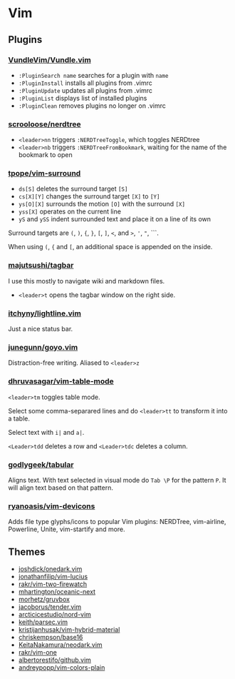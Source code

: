 # Vim

## Plugins

### [VundleVim/Vundle.vim](https://github.com/VundleVim/Vundle.vim)

- `:PluginSearch name` searches for a plugin with `name`
- `:PluginInstall` installs all plugins from .vimrc
- `:PluginUpdate` updates all plugins from .vimrc
- `:PluginList` displays list of installed plugins
- `:PluginClean` removes plugins no longer on .vimrc

### [scrooloose/nerdtree](https://github.com/scrooloose/nerdtree)

- `<leader>nn` triggers `:NERDTreeToggle`, which toggles NERDtree
- `<leader>nb` triggers `:NERDTreeFromBookmark`, waiting for the name of the bookmark to open

### [tpope/vim-surround](https://github.com/tpope/vim-surround)

- `ds[S]` deletes the surround target `[S]`
- `cs[X][Y]` changes the surround target `[X]` to `[Y]`
- `ys[O][X]` surrounds the motion `[O]` with the surround `[X]`
- `yss[X]` operates on the current line
- `yS` and `ySS` indent surrounded text and place it on a line of its own

Surround targets are `(`, `)`, `{`, `}`, `[`, `]`, `<`, and `>`, `'`, `"`, ```.

When using `(`, `{` and `[`, an additional space is appended on the inside.

### [majutsushi/tagbar](https://github.com/majutsushi/tagbar)

I use this mostly to navigate wiki and markdown files.

- `<leader>t` opens the tagbar window on the right side.

### [itchyny/lightline.vim](https://github.com/itchyny/lightline.vim)

Just a nice status bar.

### [junegunn/goyo.vim](https://github.com/junegunn/goyo.vim)

Distraction-free writing. Aliased to `<leader>z`

### [dhruvasagar/vim-table-mode](https://github.com/dhruvasagar/vim-table-mode)

`<leader>tm` toggles table mode.

Select some comma-separared lines and do `<leader>tt` to transform it into a table.

Select text with `i|` and `a|`. 

`<Leader>tdd` deletes a row and `<Leader>tdc` deletes a column.

### [godlygeek/tabular](https://github.com/godlygeek/tabular)

Aligns text. With text selected in visual mode do `Tab \P` for the pattern `P`. It will align text based on that pattern.

### [ryanoasis/vim-devicons](https://github.com/ryanoasis/vim-devicons)

Adds file type glyphs/icons to popular Vim plugins: NERDTree, vim-airline, Powerline, Unite, vim-startify and more.

## Themes

- [joshdick/onedark.vim](https://github.com/joshdick/onedark.vim)
- [jonathanfilip/vim-lucius](https://github.com/jonathanfilip/vim-lucius)
- [rakr/vim-two-firewatch](https://github.com/rakr/vim-two-firewatch)
- [mhartington/oceanic-next](https://github.com/mhartington/oceanic-next)
- [morhetz/gruvbox](https://github.com/morhetz/gruvbox)
- [jacoborus/tender.vim](https://github.com/jacoborus/tender.vim)
- [arcticicestudio/nord-vim](arcticicestudio/nord-vim)
- [keith/parsec.vim](https://github.com/keith/parsec.vim)
- [kristijanhusak/vim-hybrid-material](https://github.com/kristijanhusak/vim-hybrid-material)
- [chriskempson/base16](https://github.com/chriskempson/base16)
- [KeitaNakamura/neodark.vim](https://github.com/KeitaNakamura/neodark.vim)
- [rakr/vim-one](https://github.com/rakr/vim-one)
- [albertorestifo/github.vim](https://github.com/albertorestifo/github.vim)
- [andreypopp/vim-colors-plain](https://github.com/andreypopp/vim-colors-plain)




